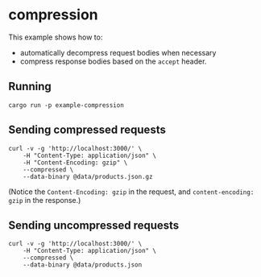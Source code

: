 # compression

This example shows how to:
- automatically decompress request bodies when necessary
- compress response bodies based on the `accept` header.

## Running

```
cargo run -p example-compression
```

## Sending compressed requests

```
curl -v -g 'http://localhost:3000/' \
    -H "Content-Type: application/json" \
    -H "Content-Encoding: gzip" \
    --compressed \
    --data-binary @data/products.json.gz
```

(Notice the `Content-Encoding: gzip` in the request, and `content-encoding: gzip` in the response.)

## Sending uncompressed requests

```
curl -v -g 'http://localhost:3000/' \
    -H "Content-Type: application/json" \
    --compressed \
    --data-binary @data/products.json
```
